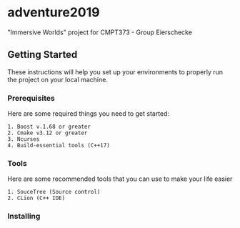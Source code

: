 # adventure2019

"Immersive Worlds" project for CMPT373 - Group Eierschecke

## Getting Started

These instructions will help you set up your environments to properly run the project on your local machine.

### Prerequisites

Here are some required things you need to get started:

```
1. Boost v.1.68 or greater
2. Cmake v3.12 or greater
3. Ncurses
4. Build-essential tools (C++17)
```

### Tools

Here are some recommended tools that you can use to make your life easier

```
1. SouceTree (Source control)
2. CLion (C++ IDE)
```

### Installing


